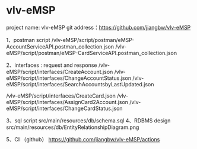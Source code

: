 # vlv-eMSP
project name: vlv-eMSP
git address：https://github.com/jiangbw/vlv-eMSP

1、postman script
/vlv-eMSP/script/postman/eMSP-AccountServiceAPI.postman_collection.json
/vlv-eMSP/script/postman/eMSP-CardServiceAPI.postman_collection.json

2、interfaces : request and response
/vlv-eMSP/script/interfaces/CreateAccount.json
/vlv-eMSP/script/interfaces/ChangeAccountStatus.json
/vlv-eMSP/script/interfaces/SearchAccountsbyLastUpdated.json

/vlv-eMSP/script/interfaces/CreateCard.json
/vlv-eMSP/script/interfaces/AssignCard2Account.json
/vlv-eMSP/script/interfaces/ChangeCardStatus.json

3、sql script
src/main/resources/db/schema.sql
4、RDBMS design
src/main/resources/db/EntityRelationshipDiagram.png

5、CI （github）
https://github.com/jiangbw/vlv-eMSP/actions
